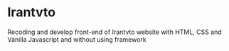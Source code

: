 <div align="left">
	<h1>Irantvto</h1>
</div>
<p align="left">Recoding and develop front-end of Irantvto website with HTML, CSS and Vanilla Javascript and without using framework</p>